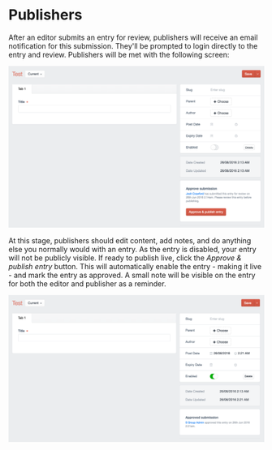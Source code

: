 # Publishers

After an editor submits an entry for review, publishers will receive an email notification for this submission. They'll be prompted to login directly to the entry and review. Publishers will be met with the following screen:

![](/docs/screenshots/review-pane3.png)

At this stage, publishers should edit content, add notes, and do anything else you normally would with an entry. As the entry is disabled, your entry will not be publicly visible. If ready to publish live, click the _Approve & publish entry_ button. This will automatically enable the entry - making it live - and mark the entry as approved. A small note will be visible on the entry for both the editor and publisher as a reminder.

![](/docs/screenshots/review-pane4.png)
